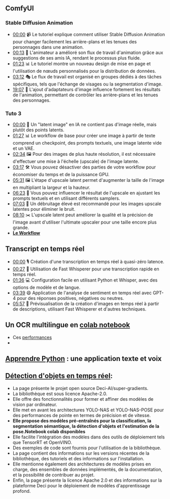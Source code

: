 ## ComfyUI
### Stable Diffusion Animation
- [00:00](https://www.youtube.com/watch?v=Sg3KgA3_fPU&t=0s) 📹 Le tutoriel explique comment utiliser Stable Diffusion Animation pour changer facilement les arrière-plans et les tenues des personnages dans une animation.
- [00:13](https://www.youtube.com/watch?v=Sg3KgA3_fPU&t=13s) 🤖 L'animateur a amélioré son flux de travail d'animation grâce aux suggestions de ses amis IA, rendant le processus plus fluide.
- [01:23](https://www.youtube.com/watch?v=Sg3KgA3_fPU&t=83s) 📊 Le tutoriel montre un nouveau design de mise en page et l'utilisation de nœuds personnalisés pour la distribution de données.
- [03:12](https://www.youtube.com/watch?v=Sg3KgA3_fPU&t=192s) 🎭 Le flux de travail est organisé en groupes dédiés à des tâches spécifiques, tels que l'échange de visages ou la segmentation d'image.
- [19:07](https://www.youtube.com/watch?v=Sg3KgA3_fPU&t=1147s) 🌄 L'ajout d'adaptateurs d'image influence fortement les résultats de l'animation, permettant de contrôler les arrière-plans et les tenues des personnages.
### Tuto 3
- [00:00](https://www.youtube.com/watch?v=3W-_B_0F7-g&t=0s) 📌 Un "latent image" en IA ne contient pas d'image réelle, mais plutôt des points latents.
- [01:27](https://www.youtube.com/watch?v=3W-_B_0F7-g&t=87s) 📊 Le workflow de base pour créer une image à partir de texte comprend un checkpoint, des prompts textuels, une image latente vide et un VAE.
- [02:34](https://www.youtube.com/watch?v=3W-_B_0F7-g&t=154s) 🖼️ Pour des images de plus haute résolution, il est nécessaire d'effectuer une mise à l'échelle (upscale) de l'image latente.
- [03:17](https://www.youtube.com/watch?v=3W-_B_0F7-g&t=197s) 🛠️ Vous pouvez désactiver des parties de votre workflow pour économiser du temps et de la puissance GPU.
- [05:31](https://www.youtube.com/watch?v=3W-_B_0F7-g&t=331s) 🖼️ L'étape d'upscale latent permet d'augmenter la taille de l'image en multipliant la largeur et la hauteur.
- [06:23](https://www.youtube.com/watch?v=3W-_B_0F7-g&t=383s) 🎨 Vous pouvez influencer le résultat de l'upscale en ajustant les prompts textuels et en utilisant différents samplers.
- [07:03](https://www.youtube.com/watch?v=3W-_B_0F7-g&t=423s) 🧹 Un débruitage élevé est recommandé pour les images upscale latentes pour éliminer le bruit.
- [08:10](https://www.youtube.com/watch?v=3W-_B_0F7-g&t=490s) ✂️ L'upscale latent peut améliorer la qualité et la précision de l'image avant d'utiliser l'ultimate upscaler pour une taille encore plus grande.
- [**Le Workflow**](https://openart.ai/workflows/oliviosarikas/lesson-3---comfy-academy/8n40kHT7p1krLwCdihdY)
## Transcript en temps réel
- [00:00](https://youtu.be/k6nIxWGdrS4?t=0s) 🎙️ Création d'une transcription en temps réel à quasi-zéro latence.
- [00:27](https://youtu.be/k6nIxWGdrS4?t=27s) 🚀 Utilisation de Fast Whisperer pour une transcription rapide en temps réel.
- [01:36](https://youtu.be/k6nIxWGdrS4?t=96s) 💻 Configuration facile en utilisant Python et Whisper, avec des options de modèle et de langue.
- [03:39](https://youtu.be/k6nIxWGdrS4?t=219s) 😄 Application de l'analyse de sentiment en temps réel avec GPT-4 pour des réponses positives, négatives ou neutres.
- [05:57](https://youtu.be/k6nIxWGdrS4?t=357s) 📸 Prévisualisation de la création d'images en temps réel à partir de descriptions, utilisant Fast Whisperer et d'autres techniques.

## Un OCR multilingue en [colab notebook](https://colab.research.google.com/drive/17NBCTfYXp3Dr-3lXf_IHCKaCl9FgpNy_?usp=sharing)
- Ces [performances](https://github.com/VikParuchuri/surya?tab=readme-ov-file#benchmarks)
- 
## [Apprendre Python](https://learnpythonfast.up.railway.app/) : une application texte et voix

## [Détection d'objets en temps réel](https://github.com/Deci-AI/super-gradients?tab=readme-ov-file#implemented-model-architectures):

- La page présente le projet open source Deci-AI/super-gradients.
- La bibliothèque est sous licence Apache-2.0.
- Elle offre des fonctionnalités pour former et affiner des modèles de vision par ordinateur.
- Elle met en avant les architectures YOLO-NAS et YOLO-NAS-POSE pour des performances de pointe en termes de précision et de vitesse.
- **Elle propose des modèles pré-entraînés pour la classification, la segmentation sémantique, la détection d'objets et l'estimation de la pose.Notebook colab disponibles**
- Elle facilite l'intégration des modèles dans des outils de déploiement tels que TensorRT et OpenVINO.
- Des exemples de code sont fournis pour l'utilisation de la bibliothèque.
- La page contient des informations sur les versions récentes de la bibliothèque, des tutoriels et des informations sur l'installation.
- Elle mentionne également des architectures de modèles prises en charge, des ensembles de données implémentés, de la documentation, et la possibilité de contribuer au projet.
- Enfin, la page présente la licence Apache 2.0 et des informations sur la plateforme Deci pour le déploiement de modèles d'apprentissage profond.
